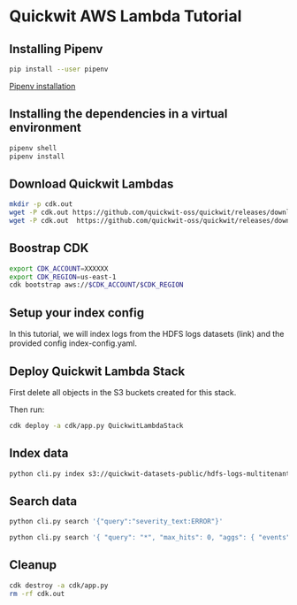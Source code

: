 # Quickwit AWS Lambda Tutorial

## Installing Pipenv

```bash
pip install --user pipenv
```

[Pipenv installation](https://pipenv.pypa.io/en/latest/installation/)

## Installing the dependencies in a virtual environment

```bash
pipenv shell
pipenv install
```

## Download Quickwit Lambdas

```bash
mkdir -p cdk.out
wget -P cdk.out https://github.com/quickwit-oss/quickwit/releases/download/aws-lambda-beta/quickwit-lambda-indexer-beta-01-x86_64.zip
wget -P cdk.out  https://github.com/quickwit-oss/quickwit/releases/download/aws-lambda-beta/quickwit-lambda-searcher-beta-01-x86_64.zip
```

## Boostrap CDK


```bash
export CDK_ACCOUNT=XXXXXX
export CDK_REGION=us-east-1
cdk bootstrap aws://$CDK_ACCOUNT/$CDK_REGION
```

## Setup your index config

In this tutorial, we will index logs from the HDFS logs datasets (link) and the provided config index-config.yaml.

## Deploy Quickwit Lambda Stack

First delete all objects in the S3 buckets created for this stack.

Then run:

```bash
cdk deploy -a cdk/app.py QuickwitLambdaStack
```

## Index data

```bash
python cli.py index s3://quickwit-datasets-public/hdfs-logs-multitenants-10000.json
```

## Search data

```bash
python cli.py search '{"query":"severity_text:ERROR"}'
```

```bash
python cli.py search '{ "query": "*", "max_hits": 0, "aggs": { "events": { "date_histogram": { "field": "timestamp", "fixed_interval": "1d" }, "aggs": { "log_level": { "terms": { "size": 10, "field": "severity_text", "order": { "_count": "desc" } } } } } } }'

```

## Cleanup

```bash
cdk destroy -a cdk/app.py
rm -rf cdk.out
```
